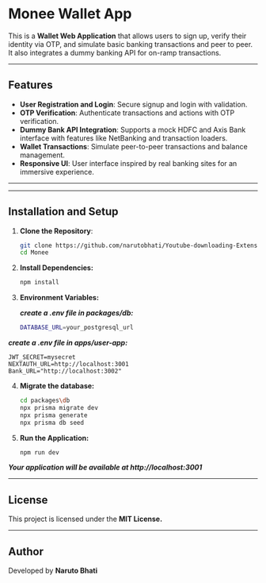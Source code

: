 # **Monee Wallet App**

This is a **Wallet Web Application** that allows users to sign up, verify their identity via OTP, and simulate basic banking transactions and peer to peer. It also integrates a dummy banking API for on-ramp transactions.

---

## **Features**

- **User Registration and Login**: Secure signup and login with validation.
- **OTP Verification**: Authenticate transactions and actions with OTP verification.
- **Dummy Bank API Integration**: Supports a mock HDFC and Axis Bank interface with features like NetBanking and transaction loaders.
- **Wallet Transactions**: Simulate peer-to-peer transactions and balance management.
- **Responsive UI**: User interface inspired by real banking sites for an immersive experience.

---



---

## **Installation and Setup**

1. **Clone the Repository**:
   ```bash
   git clone https://github.com/narutobhati/Youtube-downloading-Extension.git
   cd Monee

2. **Install Dependencies:**
    ```bash
    npm install
3. **Environment Variables:** 
    
    ***create a .env file in packages/db:***
    ```bash
    DATABASE_URL=your_postgresql_url
***create a .env file in apps/user-app:***

    JWT_SECRET=mysecret
    NEXTAUTH_URL=http://localhost:3001
    Bank_URL="http://localhost:3002"
4. **Migrate the database:**
    ```bash
    cd packages\db
    npx prisma migrate dev
    npx prisma generate
    npx prisma db seed
5. **Run the Application:**
    ```bash
    npm run dev
***Your application will be available at http://localhost:3001***

---
## **License**
This project is licensed under the **MIT License.**

---
## **Author**
Developed by **Naruto Bhati** 
